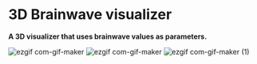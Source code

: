 # 3D Brainwave visualizer
**A 3D visualizer that uses brainwave values as parameters.** 

![ezgif com-gif-maker](https://user-images.githubusercontent.com/49723857/131110011-d5ffff97-c918-460d-b24a-091cfe11b1d8.gif)
![ezgif com-gif-maker](https://user-images.githubusercontent.com/49723857/131110854-ba7e4546-ea41-4d08-8eae-417257db1489.gif)
![ezgif com-gif-maker (1)](https://user-images.githubusercontent.com/49723857/131110859-e7216ba5-3c8d-490a-895b-bdd35be001f2.gif)

